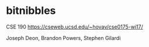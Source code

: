 # bitnibbles
CSE 190 
https://cseweb.ucsd.edu/~hovav/cse0175-wi17/


Joseph Deon, Brandon Powers, Stephen Gilardi
